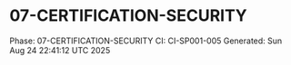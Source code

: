 # 07-CERTIFICATION-SECURITY
Phase: 07-CERTIFICATION-SECURITY
CI: CI-SP001-005
Generated: Sun Aug 24 22:41:12 UTC 2025
